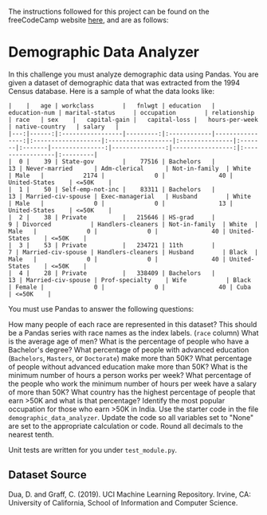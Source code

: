 The instructions followed for this project can be found on the freeCodeCamp website [here](https://www.freecodecamp.org/learn/data-analysis-with-python/data-analysis-with-python-projects/mean-variance-standard-deviation-calculator), and are as follows:

# Demographic Data Analyzer
In this challenge you must analyze demographic data using Pandas. You are given a dataset of demographic data that was extracted from the 1994 Census database. Here is a sample of what the data looks like:

```
|    |   age | workclass        |   fnlwgt | education   |   education-num | marital-status     | occupation        | relationship   | race   | sex    |   capital-gain |   capital-loss |   hours-per-week | native-country   | salary   |
|---:|------:|:-----------------|---------:|:------------|----------------:|:-------------------|:------------------|:---------------|:-------|:-------|---------------:|---------------:|-----------------:|:-----------------|:---------|
|  0 |    39 | State-gov        |    77516 | Bachelors   |              13 | Never-married      | Adm-clerical      | Not-in-family  | White  | Male   |           2174 |              0 |               40 | United-States    | <=50K    |
|  1 |    50 | Self-emp-not-inc |    83311 | Bachelors   |              13 | Married-civ-spouse | Exec-managerial   | Husband        | White  | Male   |              0 |              0 |               13 | United-States    | <=50K    |
|  2 |    38 | Private          |   215646 | HS-grad     |               9 | Divorced           | Handlers-cleaners | Not-in-family  | White  | Male   |              0 |              0 |               40 | United-States    | <=50K    |
|  3 |    53 | Private          |   234721 | 11th        |               7 | Married-civ-spouse | Handlers-cleaners | Husband        | Black  | Male   |              0 |              0 |               40 | United-States    | <=50K    |
|  4 |    28 | Private          |   338409 | Bachelors   |              13 | Married-civ-spouse | Prof-specialty    | Wife           | Black  | Female |              0 |              0 |               40 | Cuba             | <=50K    |
```

You must use Pandas to answer the following questions:

How many people of each race are represented in this dataset? This should be a Pandas series with race names as the index labels. (`race` column)
What is the average age of men?
What is the percentage of people who have a Bachelor's degree?
What percentage of people with advanced education (`Bachelors`, `Masters`, or `Doctorate`) make more than 50K?
What percentage of people without advanced education make more than 50K?
What is the minimum number of hours a person works per week?
What percentage of the people who work the minimum number of hours per week have a salary of more than 50K?
What country has the highest percentage of people that earn >50K and what is that percentage?
Identify the most popular occupation for those who earn >50K in India.
Use the starter code in the file `demographic_data_analyzer`. Update the code so all variables set to "None" are set to the appropriate calculation or code. Round all decimals to the nearest tenth.

Unit tests are written for you under `test_module.py`.

## Dataset Source
Dua, D. and Graff, C. (2019). UCI Machine Learning Repository. Irvine, CA: University of California, School of Information and Computer Science.
